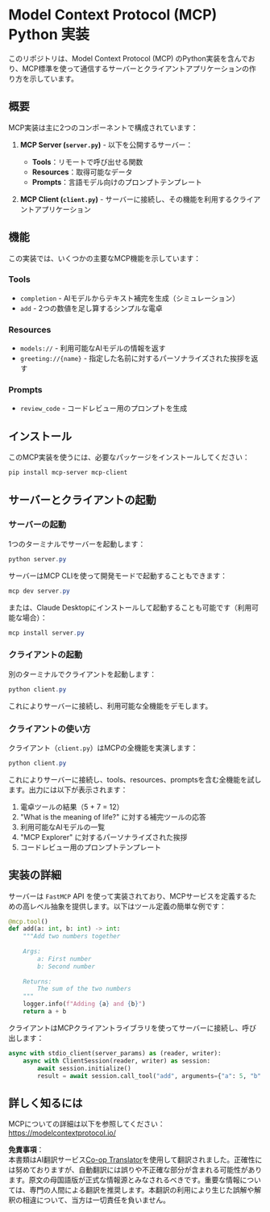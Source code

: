 <!--
CO_OP_TRANSLATOR_METADATA:
{
  "original_hash": "706b9b075dc484b73a053e6e9c709b4b",
  "translation_date": "2025-05-25T13:28:37+00:00",
  "source_file": "04-PracticalImplementation/samples/python/README.md",
  "language_code": "ja"
}
-->
# Model Context Protocol (MCP) Python 実装

このリポジトリは、Model Context Protocol (MCP) のPython実装を含んでおり、MCP標準を使って通信するサーバーとクライアントアプリケーションの作り方を示しています。

## 概要

MCP実装は主に2つのコンポーネントで構成されています：

1. **MCP Server (`server.py`)** - 以下を公開するサーバー：
   - **Tools**：リモートで呼び出せる関数
   - **Resources**：取得可能なデータ
   - **Prompts**：言語モデル向けのプロンプトテンプレート

2. **MCP Client (`client.py`)** - サーバーに接続し、その機能を利用するクライアントアプリケーション

## 機能

この実装では、いくつかの主要なMCP機能を示しています：

### Tools
- `completion` - AIモデルからテキスト補完を生成（シミュレーション）
- `add` - 2つの数値を足し算するシンプルな電卓

### Resources
- `models://` - 利用可能なAIモデルの情報を返す
- `greeting://{name}` - 指定した名前に対するパーソナライズされた挨拶を返す

### Prompts
- `review_code` - コードレビュー用のプロンプトを生成

## インストール

このMCP実装を使うには、必要なパッケージをインストールしてください：

```powershell
pip install mcp-server mcp-client
```

## サーバーとクライアントの起動

### サーバーの起動

1つのターミナルでサーバーを起動します：

```powershell
python server.py
```

サーバーはMCP CLIを使って開発モードで起動することもできます：

```powershell
mcp dev server.py
```

または、Claude Desktopにインストールして起動することも可能です（利用可能な場合）：

```powershell
mcp install server.py
```

### クライアントの起動

別のターミナルでクライアントを起動します：

```powershell
python client.py
```

これによりサーバーに接続し、利用可能な全機能をデモします。

### クライアントの使い方

クライアント（`client.py`）はMCPの全機能を実演します：

```powershell
python client.py
```

これによりサーバーに接続し、tools、resources、promptsを含む全機能を試します。出力には以下が表示されます：

1. 電卓ツールの結果（5 + 7 = 12）
2. "What is the meaning of life?" に対する補完ツールの応答
3. 利用可能なAIモデルの一覧
4. "MCP Explorer" に対するパーソナライズされた挨拶
5. コードレビュー用のプロンプトテンプレート

## 実装の詳細

サーバーは `FastMCP` API を使って実装されており、MCPサービスを定義するための高レベル抽象を提供します。以下はツール定義の簡単な例です：

```python
@mcp.tool()
def add(a: int, b: int) -> int:
    """Add two numbers together
    
    Args:
        a: First number
        b: Second number
    
    Returns:
        The sum of the two numbers
    """
    logger.info(f"Adding {a} and {b}")
    return a + b
```

クライアントはMCPクライアントライブラリを使ってサーバーに接続し、呼び出します：

```python
async with stdio_client(server_params) as (reader, writer):
    async with ClientSession(reader, writer) as session:
        await session.initialize()
        result = await session.call_tool("add", arguments={"a": 5, "b": 7})
```

## 詳しく知るには

MCPについての詳細は以下を参照してください：https://modelcontextprotocol.io/

**免責事項**：  
本書類はAI翻訳サービス[Co-op Translator](https://github.com/Azure/co-op-translator)を使用して翻訳されました。正確性には努めておりますが、自動翻訳には誤りや不正確な部分が含まれる可能性があります。原文の母国語版が正式な情報源とみなされるべきです。重要な情報については、専門の人間による翻訳を推奨します。本翻訳の利用により生じた誤解や解釈の相違について、当方は一切責任を負いません。